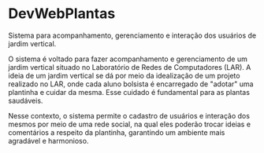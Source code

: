 # DevWebPlantas
Sistema para acompanhamento, gerenciamento e interação dos usuários de jardim vertical. 

O sistema é voltado para fazer acompanhamento e gerenciamento de um jardim vertical situado no Laboratório de Redes de Computadores (LAR).
A ideia de um jardim vertical se dá por meio da idealização de um projeto realizado no LAR, onde cada aluno bolsista é encarregado de "adotar" uma plantinha e cuidar da mesma. Esse cuidado é fundamental para as plantas saudáveis. 

Nesse contexto, o sistema permite o cadastro de usuários e interação dos mesmos por meio de uma rede social, na qual eles poderão trocar ideias e comentários a respeito da plantinha, garantindo um ambiente mais agradável e harmonioso.   
 
